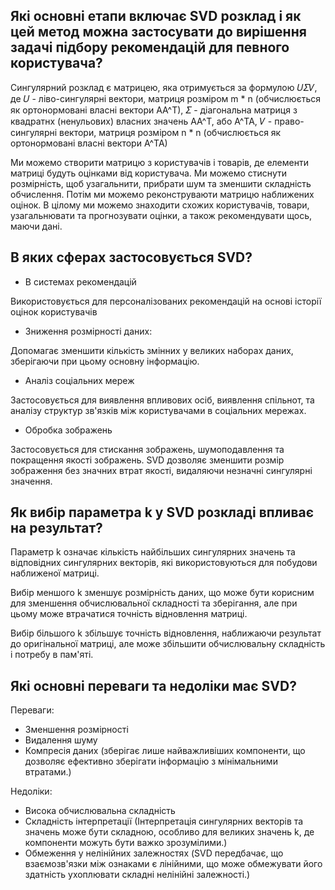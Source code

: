 ## Які основні етапи включає SVD розклад і як цей метод можна застосувати до вирішення задачі підбору рекомендацій для певного користувача?
Сингулярний розклад є матрицею, яка отримується за формулою 𝑈𝛴𝑉, де 𝑈 - ліво-сингулярні вектори, матриця розміром m * n (обчислюється як ортонормовані власні вектори AA^T), 𝛴 - діагональна матриця з квадратнх (ненульових) власних значень AA^T, або A^TA, 𝑉 - право-сингулярні вектори, матриця розміром n * n (обчислюється як ортонормовані власні вектори A^TA)

Ми можемо створити матрицю з користувачів і товарів, де елементи матриці будуть оцінками від користувача. Ми можемо стиснути розмірність, щоб узагальнити, прибрати шум та зменшити складність обчислення. Потім ми можемо реконструваюти матрицю наближених оцінок. В цілому ми можемо знаходити схожих користувачів, товари, узагальнювати та прогнозувати оцінки, а також рекомендувати щось, маючи дані.

## В яких сферах застосовується SVD?
- В системах рекомендацій

Використовується для персоналізованих рекомендацій на основі історії оцінок користувачів
- Зниження розмірності даних:

Допомагає зменшити кількість змінних у великих наборах даних, зберігаючи при цьому основну інформацію.
- Аналіз соціальних мереж

Застосовується для виявлення впливових осіб, виявлення спільнот, та аналізу структур зв'язків між користувачами в соціальних мережах.
- Обробка зображень

Застосовується для стискання зображень, шумоподавлення та покращення якості зображень. SVD дозволяє зменшити розмір зображення без значних втрат якості, видаляючи незначні сингулярні значення.

## Як вибір параметра k у SVD розкладі впливає на результат?

Параметр k означає кількість найбільших сингулярних значень та відповідних сингулярних векторів, які використовуються для побудови наближеної матриці. 

Вибір меншого k зменшує розмірність даних, що може бути корисним для зменшення обчислювальної складності та зберігання, але при цьому може втрачатися точність відновлення матриці.

Вибір більшого k збільшує точність відновлення, наближаючи результат до оригінальної матриці, але може збільшити обчислювальну складність і потребу в пам'яті.

## Які основні переваги та недоліки має SVD? 
Переваги: 
- Зменшення розмірності
- Видалення шуму
- Компресія даних (зберігає лише найважливіших компоненти, що дозволяє ефективно зберігати інформацію з мінімальними втратами.)


Недоліки:
- Висока обчислювальна складність
- Складність інтерпретації (Інтерпретація сингулярних векторів та значень може бути складною, особливо для великих значень k, де компоненти можуть бути важко зрозумілими.)
- Обмеження у нелінійних залежностях (SVD передбачає, що взаємозв'язки між ознаками є лінійними, що може обмежувати його здатність ухоплювати складні нелінійні залежності.)
